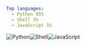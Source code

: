 ``` yaml
Top languages:
  - Python 95%
  - Shell 3%
  - JavaScript 1%
```

![Python](https://via.placeholder.com/171x10/3572A5/?text=+)![Shell](https://via.placeholder.com/5x10/89e051/?text=+)![JavaScript](https://via.placeholder.com/1x10/f1e05a/?text=+)

